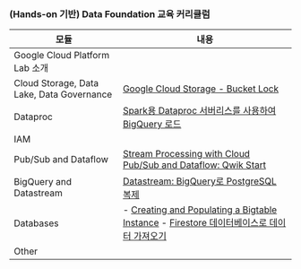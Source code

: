 ### (Hands-on 기반) Data Foundation 교육 커리큘럼

|모듈                           |내용                   |
|------------------------------ |---------------------- |
|Google Cloud Platform Lab 소개  |                      |
|Cloud Storage, Data Lake, Data Governance | [Google Cloud Storage - Bucket Lock](https://partner.cloudskillsboost.google/focuses/42450?catalog_rank=%7B%22rank%22%3A1%2C%22num_filters%22%3A0%2C%22has_search%22%3Atrue%7D&parent=catalog&search_id=46241136&_gl=1*8ue3y*_up*MQ..*_ga*MTY2MjczODI3NC4xNzQ4NDA3ODI0*_ga_2X30ZRBDSG*czE3NDg0MDc4MjQkbzEkZzAkdDE3NDg0MDc4MjQkajYwJGwwJGgw) |
|Dataproc                       | [Spark용 Dataproc 서버리스를 사용하여 BigQuery 로드](https://partner.cloudskillsboost.google/focuses/102961?catalog_rank=%7B%22rank%22%3A1%2C%22num_filters%22%3A0%2C%22has_search%22%3Atrue%7D&parent=catalog&search_id=46241197) |
|IAM                            |                   |
|Pub/Sub and Dataflow           | [Stream Processing with Cloud Pub/Sub and Dataflow: Qwik Start](https://partner.cloudskillsboost.google/focuses/20044?catalog_rank=%7B%22rank%22%3A1%2C%22num_filters%22%3A0%2C%22has_search%22%3Atrue%7D&parent=catalog&search_id=46263153)                  |
|BigQuery and Datastream        | [Datastream: BigQuery로 PostgreSQL 복제](https://partner.cloudskillsboost.google/focuses/61951?catalog_rank=%7B%22rank%22%3A1%2C%22num_filters%22%3A0%2C%22has_search%22%3Atrue%7D&parent=catalog&search_id=46240984)|
|Databases                      | - [Creating and Populating a Bigtable Instance](https://partner.cloudskillsboost.google/focuses/95388?catalog_rank=%7B%22rank%22%3A1%2C%22num_filters%22%3A0%2C%22has_search%22%3Atrue%7D&parent=catalog&search_id=46264522&_gl=1*5o6z94*_up*MQ..*_ga*MTM1MDE2OTgxMi4xNzQ4NDM4NTYy*_ga_2X30ZRBDSG*czE3NDg0Mzg1NjEkbzEkZzAkdDE3NDg0Mzg1NjEkajYwJGwwJGgw)  - [Firestore 데이터베이스로 데이터 가져오기]()               |
|Other                          |                   |



